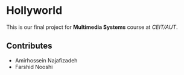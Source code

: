 # Hollyworld

This is our final project for **Multimedia Systems** course at _CEIT/AUT_.


## Contributes
- Amirhossein Najafizadeh
- Farshid Nooshi

